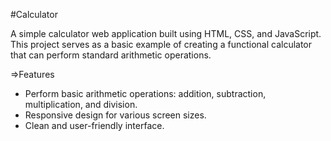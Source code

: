 #Calculator

A simple calculator web application built using HTML, CSS, and JavaScript. This project serves as a basic example of creating a functional calculator that can perform standard arithmetic operations.

=>Features

-  Perform basic arithmetic operations: addition, subtraction, multiplication, and division.
-  Responsive design for various screen sizes.
-  Clean and user-friendly interface.


